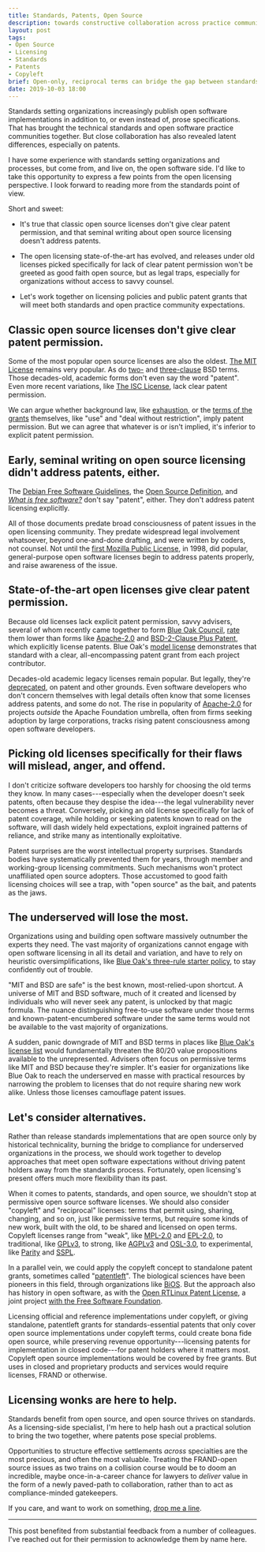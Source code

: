 ```yaml
---
title: Standards, Patents, Open Source
description: towards constructive collaboration across practice communities
layout: post
tags:
- Open Source
- Licensing
- Standards
- Patents
- Copyleft
brief: Open-only, reciprocal terms can bridge the gap between standards-essential patent holders and open software developers.
date: 2019-10-03 18:00
---
```


Standards setting organizations increasingly publish open software implementations in addition to, or even instead of, prose specifications.  That has brought the technical standards and open software practice communities together.  But close collaboration has also revealed latent differences, especially on patents.

I have some experience with standards setting organizations and processes, but come from, and live on, the open software side.  I'd like to take this opportunity to express a few points from the open licensing perspective.  I look forward to reading more from the standards point of view.

Short and sweet:

- It's true that classic open source licenses don't give clear patent permission, and that seminal writing about open source licensing doesn't address patents.

- The open licensing state-of-the-art has evolved, and releases under old licenses picked specifically for lack of clear patent permission won't be greeted as good faith open source, but as legal traps, especially for organizations without access to savvy counsel.

- Let's work together on licensing policies and public patent grants that will meet both standards and open practice community expectations.

## Classic open source licenses don't give clear patent permission.

Some of the most popular open source licenses are also the oldest.  [The MIT License](https://spdx.org/licenses/MIT.html) remains very popular.  As do [two-](https://spdx.org/licenses/BSD-2-Clause.html) and [three-clause](https://spdx.org/licenses/BSD-3-Clause.html) BSD terms.  Those decades-old, academic forms don't even say the word "patent".  Even more recent variations, like [The ISC License](https://spdx.org/licenses/ISC.html), lack clear patent permission.

We can argue whether background law, like [exhaustion](https://lwn.net/Articles/780078/), or the [terms of the grants](https://opensource.com/article/18/3/patent-grant-mit-license) themselves,  like "use" and "deal without restriction", imply patent permission.  But we can agree that whatever is or isn't implied, it's inferior to explicit patent permission.

## Early, seminal writing on open source licensing didn't address patents, either.

The [Debian Free Software Guidelines](https://www.debian.org/social_contract#guidelines), the [Open Source Definition](https://opensource.org/osd), and [_What is free software?_](https://www.gnu.org/philosophy/free-sw.en.html) don't say "patent", either.  They don't address patent licensing explicitly.

All of those documents predate broad consciousness of patent issues in the open licensing community.  They predate widespread legal involvement whatsoever, beyond one-and-done drafting, and were written by coders, not counsel.  Not until the [first Mozilla Public License](https://spdx.org/licenses/MPL-1.0.html), in 1998, did popular, general-purpose open software licenses begin to address patents properly, and raise awareness of the issue.

## State-of-the-art open licenses give clear patent permission.

Because old licenses lack explicit patent permission, savvy advisers, several of whom recently came together to form [Blue Oak Council](https://blueaokcouncil.org), [rate](/list#bronze) them lower than forms like [Apache-2.0](https://spdx.org/licenses/Apache-2.0.html) and [BSD-2-Clause Plus Patent](https://spdx.org/licenses/BSD-2-Clause-Patent.html), which explicitly license patents.  Blue Oak's [model license](/license/1.0.0#patent) demonstrates that standard with a clear, all-encompassing patent grant from each project contributor.

Decades-old academic legacy licenses remain popular.  But legally, they're [deprecated](https://writing.kemitchell.com/2019/03/09/Deprecation-Notice.html), on patent and other grounds.  Even software developers who don't concern themselves with legal details often know that some licenses address patents, and some do not.  The rise in popularity of [Apache-2.0](https://spdx.org/licenses/Apache-2.0.html) for projects _outside_ the Apache Foundation umbrella, often from firms seeking adoption by large corporations, tracks rising patent consciousness among open software developers.

## Picking old licenses specifically for their flaws will mislead, anger, and offend.

I don't criticize software developers too harshly for choosing the old terms they know.  In many cases---especially when the developer doesn't seek patents, often because they despise the idea---the legal vulnerability never becomes a threat.  Conversely, picking an old license specifically for lack of patent coverage, while holding or seeking patents known to read on the software, will dash widely held expectations, exploit ingrained patterns of reliance, and strike many as intentionally exploitative.

Patent surprises are the worst intellectual property surprises.  Standards bodies have systematically prevented them for years, through member and working-group licensing commitments.  Such mechanisms won't protect unaffiliated open source adopters.  Those accustomed to good faith licensing choices will see a trap, with "open source" as the bait, and patents as the jaws.

## The underserved will lose the most.

Organizations using and building open software massively outnumber the experts they need.  The vast majority of organizations cannot engage with open software licensing in all its detail and variation, and have to rely on heuristic oversimplifications, like [Blue Oak's three-rule starter policy](https://blueoakcouncil.org/starter-policy), to stay confidently out of trouble.

"MIT and BSD are safe" is the best known, most-relied-upon shortcut.  A universe of MIT and BSD software, much of it created and licensed by individuals who will never seek any patent, is unlocked by that magic formula.  The nuance distinguishing free-to-use software under those terms and known-patent-encumbered software under the same terms would not be available to the vast majority of organizations.

A sudden, panic downgrade of MIT and BSD terms in places like [Blue Oak's license list](https://blueoakcouncil.org/list) would fundamentally threaten the 80/20 value propositions available to the unrepresented.  Advisers often focus on permissive terms like MIT and BSD because they're simpler.  It's easier for organizations like Blue Oak to reach the underserved en masse with practical resources by narrowing the problem to licenses that do not require sharing new work alike.  Unless those licenses camouflage patent issues.

## Let's consider alternatives.

Rather than release standards implementations that are open source only by historical technicality, burning the bridge to compliance for underserved organizations in the process, we should work together to develop approaches that meet open software expectations without driving patent holders away from the standards process.  Fortunately, open licensing's present offers much more flexibility than its past.

When it comes to patents, standards, and open source, we shouldn't stop at permissive open source software licenses.  We should also consider "copyleft" and "reciprocal" licenses:  terms that permit using, sharing, changing, and so on, just like permissive terms, but require some kinds of new work, built with the old, to be shared and licensed on open terms.  Copyleft licenses range from "weak", like [MPL-2.0](https://spdx.org/licenses/MPL-2.0.html) and [EPL-2.0](https://spdx.org/licenses/EPL-2.0.html), to traditional, like [GPLv3](https://spdx.org/licenses/GPL-3.0-only), to strong, like [AGPLv3](https://spdx.org/licenses/AGPL-3.0-only) and [OSL-3.0](https://spdx.org/licenses/OSL-3.0.html), to experimental, like [Parity](https://paritylicense.com) and [SSPL](https://www.mongodb.com/licensing/server-side-public-license).

In a parallel vein, we could apply the copyleft concept to standalone patent grants, sometimes called "[patentleft](https://en.wikipedia.org/wiki/Patentleft)".  The biological sciences have been pioneers in this field, through organizations like [BiOS](https://cambia.org/bios-landing/).  But the approach also has history in open software, as with the [Open RTLinux Patent License](https://web.archive.org/web/20011015091752/https://www.fsmlabs.com/openpatentlicense.html), a joint project [with the Free Software Foundation](https://www.gnu.org/philosophy/rtlinux-patent.en.html).

Licensing official and reference implementations under copyleft, or giving standalone, patentleft grants for standards-essential patents that only cover open source implementations under copyleft terms, could create bona fide open source, while preserving revenue opportunity---licensing patents for implementation in closed code---for patent holders where it matters most.  Copyleft open source implementations would be covered by free grants.  But uses in closed and proprietary products and services would require licenses, FRAND or otherwise.

## Licensing wonks are here to help.

Standards benefit from open source, and open source thrives on standards.  As a licensing-side specialist, I'm here to help hash out a practical solution to bring the two together, where patents pose special problems.

Opportunities to structure effective settlements _across_ specialties are the most precious, and often the most valuable.  Treating the FRAND-open source issues as two trains on a collision course would be to doom an incredible, maybe once-in-a-career chance for lawyers to _deliver_ value in the form of a newly paved-path to collaboration, rather than to act as compliance-minded gatekeepers.

If you care, and want to work on something, [drop me a line](mailto:kyle@kemitchell.com).

---

This post benefited from substantial feedback from a number of colleagues.  I've reached out for their permission to acknowledge them by name here.
